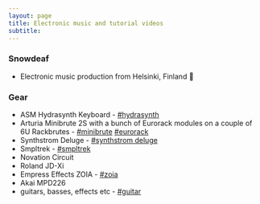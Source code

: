 ```yaml
---
layout: page
title: Electronic music and tutorial videos
subtitle:
---
```


### Snowdeaf

- Electronic music production from Helsinki, Finland 🎵

### Gear

- ASM Hydrasynth Keyboard - [#hydrasynth](/tags#hydrasynth)
- Arturia Minibrute 2S with a bunch of Eurorack modules on a couple of 6U Rackbrutes - [#minibrute](/tags#minibrute) [#eurorack](/tags#eurorack)
- Synthstrom Deluge - [#synthstrom deluge](/tags#synthstrom-deluge)
- Smpltrek - [#smpltrek](/tags#smpltrek)
- Novation Circuit
- Roland JD-Xi
- Empress Effects ZOIA - [#zoia](/tags#zoia)
- Akai MPD226
- guitars, basses, effects etc - [#guitar](/tags#guitar)
